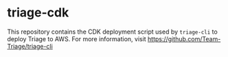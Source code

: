 # triage-cdk

This repository contains the CDK deployment script used by `triage-cli` to deploy Triage to AWS. For more information, visit https://github.com/Team-Triage/triage-cli
